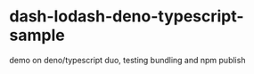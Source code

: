 # dash-lodash-deno-typescript-sample

demo on deno/typescript duo, testing bundling and npm publish
